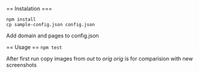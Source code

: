 == Instalation ===

```
npm install
cp sample-config.json config.json
```

Add domain and pages to config.json

== Usage ==
`npm test`

After first run copy images from *out* to *orig*
*orig* is for comparision with new screenshots
